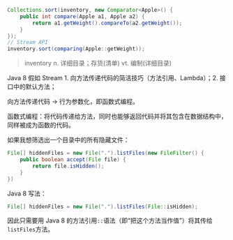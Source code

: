 ```java
Collections.sort(inventory, new Comparator<Apple>() {
    public int compare(Apple a1, Apple a2) {
        return a1.getWeight().compareTo(a2.getWeight());
    }
});
// Stream API
inventory.sort(comparing(Apple::getWeight));
```

> inventory n. 详细目录；存货(清单) vt. 编制(详细目录)

Java 8 假如 Stream 1. 向方法传递代码的简洁技巧（方法引用、Lambda）；2. 接口中的默认方法；

向方法传递代码 -> 行为参数化，即函数式编程。

函数式编程：将代码传递给方法，同时也能够返回代码并将其包含在数据结构中，同样被成为函数的代码。

如果我想筛选出一个目录中的所有隐藏文件：

```java
File[] hiddenFiles = new File(".").listFiles(new FileFilter() {
    public boolean accept(File file) {
        return file.isHidden();
    }
})
```

Java 8 写法：

```java
File[] hiddenFiles = new File(".").listFiles(File::isHidden);
```

因此只需要用 Java 8 的方法引用`::`语法（即“把这个方法当作值”）将其传给`listFiles`方法。
